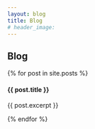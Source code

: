 ```yaml
---
layout: blog
title: Blog
# header_image: 
---
```

<section id="portfolio" class="bg-light-gray">
    <div class="container">
        <div class="row">
            <div class="col-lg-12 text-center">
                <h2 class="section-heading">Blog</h2>
            </div>
        </div>
        <div class="row">
        {% for post in site.posts %}
            <div class="col-md-4 col-sm-6 portfolio-item">
                <a href="{{post.url}}" class="portfolio-link">
                    <div class="portfolio-hover">
                        <div class="portfolio-hover-content">
                            <i class="fa fa-plus fa-3x"></i>
                        </div>
                    </div>
                    <img src="/assets/uploads/{{ post.thumbnail }}" class="img-responsive img-centered" alt="">
                </a>
                <div class="portfolio-caption">
                    <h4>{{ post.title }}</h4>
                    <p class="text-muted">{{ post.excerpt }}</p>
                </div>
            </div>
        {% endfor %}
        </div>
    </div>
</section>
